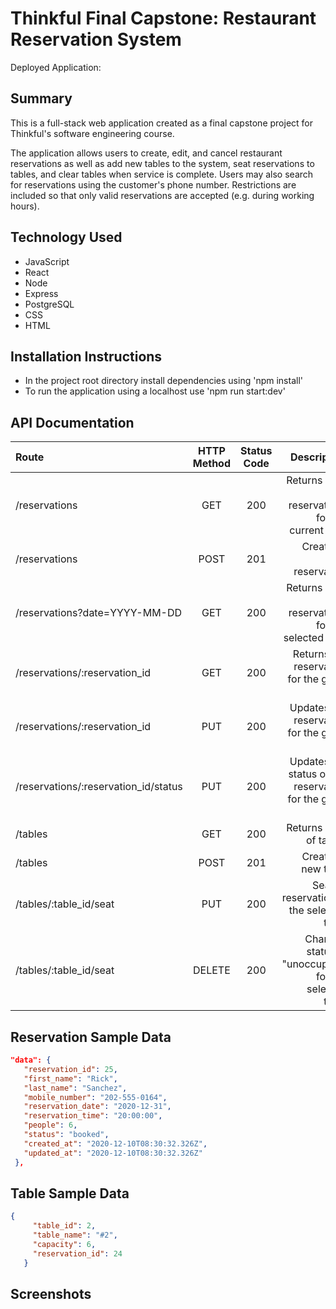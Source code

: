 # Thinkful Final Capstone: Restaurant Reservation System

Deployed Application: 

## Summary
This is a full-stack web application created as a final capstone project for Thinkful's software engineering course.

The application allows users to create, edit, and cancel restaurant reservations as well as add new tables to the system, seat reservations to tables, and clear tables when service is complete. Users may also search for reservations using the customer's phone number. Restrictions are included so that only valid reservations are accepted (e.g. during working hours).

## Technology Used

* JavaScript
* React
* Node
* Express
* PostgreSQL
* CSS
* HTML

## Installation Instructions

* In the project root directory install dependencies using 'npm install'
* To run the application using a localhost use 'npm run start:dev'

## API Documentation

| Route       | HTTP Method      | Status Code | Description   |
| :---        |    :----:   |     :----:   |        ---:  |
| /reservations      | GET   | 200  | Returns a list of reservations for the current date |
| /reservations      | POST  | 201    | Creates a new reservation |
| /reservations?date=YYYY-MM-DD      | GET |  200    | Returns a list of reservations for the selected date |
| /reservations/:reservation_id      | GET  | 200     | Returns the reservation for the given ID |
| /reservations/:reservation_id      | PUT  | 200     | Updates the reservation for the given ID |
| /reservations/:reservation_id/status      | PUT  | 200     | Updates the status of the reservation for the given ID |
| /tables   | GET  | 200      | Returns a list of tables     |
| /tables   | POST  | 201      | Creates a new table     |
| /tables/:table_id/seat   | PUT | 200      | Seats a reservation at the selected table     |
| /tables/:table_id/seat   | DELETE  | 200      | Changes status to "unoccupied" for the selected table     |

 ## Reservation Sample Data
 ```json
"data": {
    "reservation_id": 25,
    "first_name": "Rick",
    "last_name": "Sanchez",
    "mobile_number": "202-555-0164",
    "reservation_date": "2020-12-31",
    "reservation_time": "20:00:00",
    "people": 6,
    "status": "booked",
    "created_at": "2020-12-10T08:30:32.326Z",
    "updated_at": "2020-12-10T08:30:32.326Z"
  },
```

## Table Sample Data
 ```json
{
      "table_id": 2,
      "table_name": "#2",
      "capacity": 6,
      "reservation_id": 24
    }
```

## Screenshots